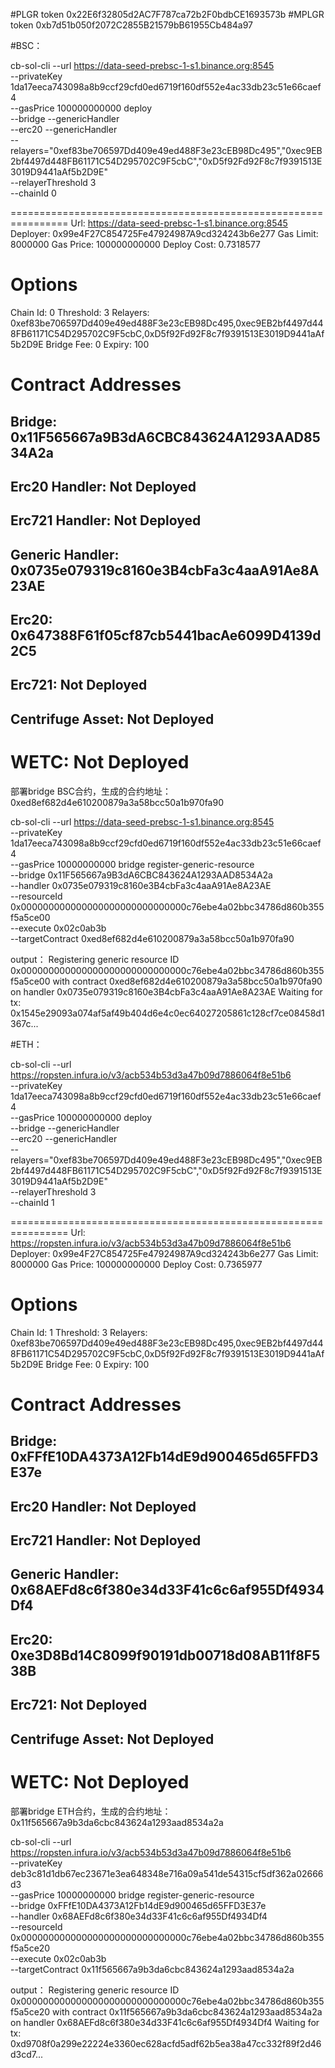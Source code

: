 #PLGR  token 
    0x22E6f32805d2AC7F787ca72b2F0bdbCE1693573b
#MPLGR token 
    0xb7d51b050f2072C2855B21579bB61955Cb484a97


#BSC：

cb-sol-cli --url https://data-seed-prebsc-1-s1.binance.org:8545  \
--privateKey 1da17eeca743098a8b9ccf29cfd0ed6719f160df552e4ac33db23c51e66caef4 \
--gasPrice 100000000000 deploy   \
--bridge --genericHandler   \
--erc20 --genericHandler   \
--relayers="0xef83be706597Dd409e49ed488F3e23cEB98Dc495","0xec9EB2bf4497d448FB61171C54D295702C9F5cbC","0xD5f92Fd92F8c7f9391513E3019D9441aAf5b2D9E"     \
--relayerThreshold 3    \
--chainId 0


================================================================
Url:        https://data-seed-prebsc-1-s1.binance.org:8545
Deployer:   0x99e4F27C854725Fe47924987A9cd324243b6e277
Gas Limit:   8000000
Gas Price:   100000000000
Deploy Cost: 0.7318577

Options
=======
Chain Id:    0
Threshold:   3
Relayers:    0xef83be706597Dd409e49ed488F3e23cEB98Dc495,0xec9EB2bf4497d448FB61171C54D295702C9F5cbC,0xD5f92Fd92F8c7f9391513E3019D9441aAf5b2D9E
Bridge Fee:  0
Expiry:      100

Contract Addresses
================================================================
Bridge:             0x11F565667a9B3dA6CBC843624A1293AAD8534A2a
----------------------------------------------------------------
Erc20 Handler:      Not Deployed
----------------------------------------------------------------
Erc721 Handler:     Not Deployed
----------------------------------------------------------------
Generic Handler:    0x0735e079319c8160e3B4cbFa3c4aaA91Ae8A23AE
----------------------------------------------------------------
Erc20:              0x647388F61f05cf87cb5441bacAe6099D4139d2C5
----------------------------------------------------------------
Erc721:             Not Deployed
----------------------------------------------------------------
Centrifuge Asset:   Not Deployed
----------------------------------------------------------------
WETC:               Not Deployed
================================================================



部署bridge BSC合约，生成的合约地址： 0xed8ef682d4e610200879a3a58bcc50a1b970fa90

cb-sol-cli  --url https://data-seed-prebsc-1-s1.binance.org:8545  \
--privateKey 1da17eeca743098a8b9ccf29cfd0ed6719f160df552e4ac33db23c51e66caef4 \
--gasPrice 10000000000 bridge register-generic-resource \
--bridge 0x11F565667a9B3dA6CBC843624A1293AAD8534A2a \
--handler 0x0735e079319c8160e3B4cbFa3c4aaA91Ae8A23AE \
--resourceId 0x000000000000000000000000000000c76ebe4a02bbc34786d860b355f5a5ce00 \
--execute 0x02c0ab3b \
--targetContract 0xed8ef682d4e610200879a3a58bcc50a1b970fa90

output：
Registering generic resource ID 0x000000000000000000000000000000c76ebe4a02bbc34786d860b355f5a5ce00 with contract 0xed8ef682d4e610200879a3a58bcc50a1b970fa90 on handler 0x0735e079319c8160e3B4cbFa3c4aaA91Ae8A23AE
Waiting for tx: 0x1545e29093a074af5af49b404d6e4c0ec64027205861c128cf7ce08458d1367c...




#ETH：


cb-sol-cli --url https://ropsten.infura.io/v3/acb534b53d3a47b09d7886064f8e51b6  \
--privateKey 1da17eeca743098a8b9ccf29cfd0ed6719f160df552e4ac33db23c51e66caef4 \
--gasPrice 100000000000 deploy   \
--bridge --genericHandler   \
--erc20 --genericHandler   \
--relayers="0xef83be706597Dd409e49ed488F3e23cEB98Dc495","0xec9EB2bf4497d448FB61171C54D295702C9F5cbC","0xD5f92Fd92F8c7f9391513E3019D9441aAf5b2D9E"     \
--relayerThreshold 3    \
--chainId 1


    
================================================================
Url:        https://ropsten.infura.io/v3/acb534b53d3a47b09d7886064f8e51b6
Deployer:   0x99e4F27C854725Fe47924987A9cd324243b6e277
Gas Limit:   8000000
Gas Price:   100000000000
Deploy Cost: 0.7365977

Options
=======
Chain Id:    1
Threshold:   3
Relayers:    0xef83be706597Dd409e49ed488F3e23cEB98Dc495,0xec9EB2bf4497d448FB61171C54D295702C9F5cbC,0xD5f92Fd92F8c7f9391513E3019D9441aAf5b2D9E
Bridge Fee:  0
Expiry:      100

Contract Addresses
================================================================
Bridge:             0xFFfE10DA4373A12Fb14dE9d900465d65FFD3E37e
----------------------------------------------------------------
Erc20 Handler:      Not Deployed
----------------------------------------------------------------
Erc721 Handler:     Not Deployed
----------------------------------------------------------------
Generic Handler:    0x68AEFd8c6f380e34d33F41c6c6af955Df4934Df4
----------------------------------------------------------------
Erc20:              0xe3D8Bd14C8099f90191db00718d08AB11f8F538B
----------------------------------------------------------------
Erc721:             Not Deployed
----------------------------------------------------------------
Centrifuge Asset:   Not Deployed
----------------------------------------------------------------
WETC:               Not Deployed
================================================================




部署bridge ETH合约，生成的合约地址： 0x11f565667a9b3da6cbc843624a1293aad8534a2a


cb-sol-cli  --url https://ropsten.infura.io/v3/acb534b53d3a47b09d7886064f8e51b6  \
--privateKey deb3c81d1db67ec23671e3ea648348e716a09a541de54315cf5df362a02666d3 \
--gasPrice 10000000000 bridge register-generic-resource \
--bridge 0xFFfE10DA4373A12Fb14dE9d900465d65FFD3E37e \
--handler 0x68AEFd8c6f380e34d33F41c6c6af955Df4934Df4 \
--resourceId 0x000000000000000000000000000000c76ebe4a02bbc34786d860b355f5a5ce20 \
--execute 0x02c0ab3b \
--targetContract 0x11f565667a9b3da6cbc843624a1293aad8534a2a

output：
Registering generic resource ID 0x000000000000000000000000000000c76ebe4a02bbc34786d860b355f5a5ce20 with contract 0x11f565667a9b3da6cbc843624a1293aad8534a2a on handler 0x68AEFd8c6f380e34d33F41c6c6af955Df4934Df4
Waiting for tx: 0xd9708f0a299e22224e3360ec628acfd5adf62b5ea38a47cc332f89f2d46d3cd7...